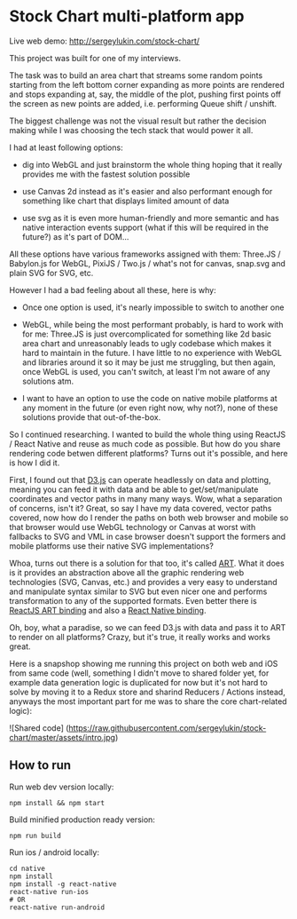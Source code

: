 # Stock Chart multi-platform app

Live web demo: http://sergeylukin.com/stock-chart/

This project was built for one of my interviews.

The task was to build an area chart that streams some random points
starting from the left bottom corner expanding as more points are
rendered and stops expanding at, say, the middle of the plot,
pushing first points off the screen as new points are added, i.e.
performing Queue shift / unshift.

The biggest challenge was not the visual result but rather the
decision making while I was choosing the tech stack that would power it all.

I had at least following options:

- dig into WebGL and just brainstorm the whole thing hoping that it really
  provides me with the fastest solution possible

- use Canvas 2d instead as it's easier and also performant enough for something
  like chart that displays limited amount of data

- use svg as it is even more human-friendly and more semantic and has native
  interaction events support (what if this will be required in the future?)
  as it's part of DOM...

All these options have various frameworks assigned with them: Three.JS /
Babylon.js for WebGL, PixiJS / Two.js / what's not for canvas, snap.svg and
plain SVG for SVG, etc.

However I had a bad feeling about all these, here is why:

- Once one option is used, it's nearly impossible to switch to another one

- WebGL, while being the most performant probably, is hard to work with for me:
  Three.JS is just overcomplicated for something like 2d basic area chart
  and unreasonably leads to ugly codebase which makes it hard to maintain
  in the future. I have little to no experience with WebGL and libraries
  around it so it may be just me struggling, but then again, once WebGL
  is used, you can't switch, at least I'm not aware of any solutions atm.

- I want to have an option to use the code on native mobile platforms
  at any moment in the future (or even right now, why not?), none
  of these solutions provide that out-of-the-box.

So I continued researching. I wanted to build the whole thing using
ReactJS / React Native and reuse as much code as possible.
But how do you share rendering code betwen different platforms?
Turns out it's possible, and here is how I did it.

First, I found out that [D3.js](https://d3js.org/) can operate
headlessly on data and plotting, meaning you can feed it with data
and be able to get/set/manipulate coordinates and vector paths
in many many ways.
Wow, what a separation of concerns, isn't it?
Great, so say I have my data covered, vector paths covered, now
how do I render the paths on both web browser and mobile so that
browser would use WebGL technology or Canvas at worst with
fallbacks to SVG and VML in case browser doesn't support the
formers and mobile platforms use their native SVG implementations?

Whoa, turns out there is a solution for that too, it's called
[ART](https://github.com/sebmarkbage/art/). What it does is it
provides an abstraction above all the graphic rendering
web technologies (SVG, Canvas, etc.) and provides a very
easy to understand and manipulate syntax similar to SVG
but even nicer one and performs transformation to
any of the supported formats.
Even better there is
[ReactJS ART binding](https://github.com/reactjs/react-art)
and also a [React Native
binding](https://github.com/facebook/react-native/tree/master/Libraries/ART).

Oh, boy, what a paradise, so we can feed D3.js with data and
pass it to ART to render on all platforms? Crazy, but it's true,
it really works and works great.

Here is a snapshop showing me running this project on both
web and iOS from same code (well, something I didn't move to
shared folder yet, for example data generation logic is duplicated
for now but it's not hard to solve by moving it to a Redux store
  and sharind Reducers / Actions instead, anyways the most
  important part for me was to share the core chart-related
  logic):

![Shared code]
(https://raw.githubusercontent.com/sergeylukin/stock-chart/master/assets/intro.jpg)


## How to run

Run web dev version locally:

```
npm install && npm start
```

Build minified production ready version:

```
npm run build
```

Run ios / android locally:

```
cd native
npm install
npm install -g react-native
react-native run-ios
# OR
react-native run-android
```
